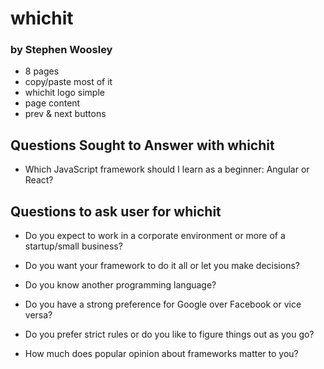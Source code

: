 # whichit

### by Stephen Woosley

- 8 pages
- copy/paste most of it
- whichit logo simple
- page content
- prev & next buttons

## Questions Sought to Answer with whichit

- Which JavaScript framework should I learn as a beginner: Angular or React?

## Questions to ask user for whichit

- Do you expect to work in a corporate environment or more of a startup/small business?

- Do you want your framework to do it all or let you make decisions?

- Do you know another programming language?

- Do you have a strong preference for Google over Facebook or vice versa?

- Do you prefer strict rules or do you like to figure things out as you go?

- How much does popular opinion about frameworks matter to you?

